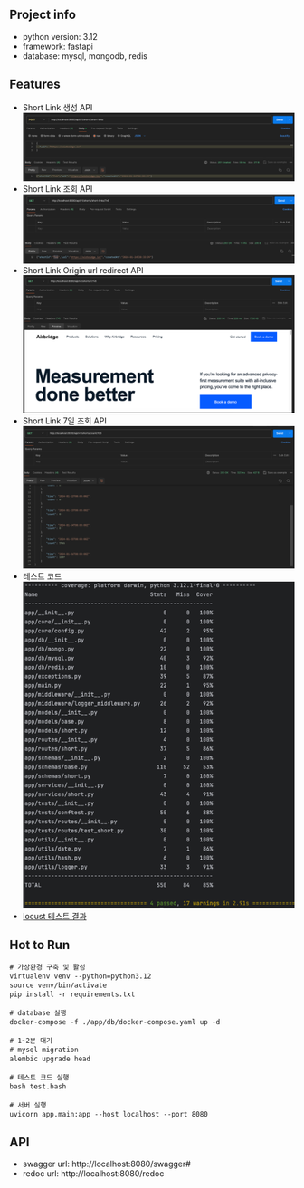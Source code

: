 ## Project info
- python version: 3.12
- framework: fastapi
- database: mysql, mongodb, redis

## Features
- Short Link 생성 API
![img.png](img.png)
- Short Link 조회 API
![img_1.png](img_1.png)
- Short Link Origin url redirect API
![img_2.png](img_2.png)
- Short Link 7일 조회 API
![img_3.png](img_3.png)
- 테스트 코드
![img_4.png](img_4.png)
- [locust 테스트 결과](app%2Freport_1706142078.474308.html)


## Hot to Run
```shell
# 가상환경 구축 및 활성 
virtualenv venv --python=python3.12
source venv/bin/activate
pip install -r requirements.txt

# database 실행
docker-compose -f ./app/db/docker-compose.yaml up -d

# 1~2분 대기
# mysql migration
alembic upgrade head

# 테스트 코드 실행
bash test.bash

# 서버 실행
uvicorn app.main:app --host localhost --port 8080
```

## API
- swagger url: http://localhost:8080/swagger#
- redoc url: http://localhost:8080/redoc
